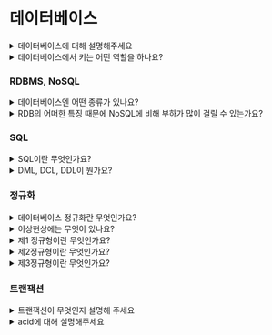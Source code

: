 # 데이터베이스

<details>
  <summary>데이터베이스에 대해 설명해주세요</summary>
  <h5> 초안 </h5> 
    데이터베이스는 통합하여 관리되는 데이터들의 모음입니다.
    특징으로는 질의에 대해 실시간으로 처리해야한다는 것과,
    생성, 수정, 삭제를 통해 최신의 데이터를 유지해야한다는 점,
    데이터를 동시에 공유할 수 있어야한다는 점이 있습니다.
  <h5> chatgpt </h5>
    
</details>

<details>
  <summary>데이터베이스에서 키는 어떤 역할을 하나요?</summary>
  <h5> 초안 </h5> 
    키는 데이터베이스 내에서 각각의 레코드를 구분하기 위한 식별자로 검색, 정렬에 사용하고 레코드를 연결하는 역할을 합니다.
    키에는 슈퍼키, 후보키, 기본키, 대체키, 외래키가 있습니다.
    슈퍼키는 유일성을 만족하는 속성이나 속성의 집합을 의미합니다.
    후보키는 슈퍼키 중 최소한의 속성을 사용하는 속성집합을 의미합니다.
    기본키는 후보키 중 식별자로 선택한 키이며, 대체키는 선택받지 못한 다른 키들을 의미합니다.
    마지막으로 외래키는 다른 테이블의 기본키를 참조하는 속성을 의미합니다.
    외래키를 사용해 다른 테이블을 연결할 수 있습니다.
  <h5> chatgpt </h5>
    
</details>


### RDBMS, NoSQL

<details>
  <summary>데이터베이스엔 어떤 종류가 있나요?</summary>
  <h5> 초안 </h5> 
    데이터베이스에는 크게 관계형 데이터베이스와 nosql 2종류가 있습니다.
    관계형 데이터베이스는 미리 정의된 행과 열로 이루어진 테이블에 데이터를 저장하고 테이블간의 관계를 통해 데이터를 다룹니다.
    nosql은 비관계형 데이터베이스로 키,값데이터베이스, 그래프 등이 있습니다. 
    관계형 데이터베이스보다 자유로운 구조를 가지고 있어 새로운 필드를 쉽게 추가할 수 있지만, 데이터의 일관성이 떨어질 수 있다는 단점이 있습니다.
  <h5> chatgpt </h5> 
    SQL은 구조적 쿼리 언어(Structured Query Language)를 나타냅니다. 관계형 데이터베이스를 관리하고 조작하는 데 사용되는 도메인별 언어입니다.
</details>

<details>
  <summary>RDB의 어떠한 특징 때문에 NoSQL에 비해 부하가 많이 걸릴 수 있는가요?</summary>
  <h5> 초안 </h5> 
    복잡한 조인 연산으로 인해 부하가 심해질 수 있으며, 수평확장이 힘들다는 특징으로 인해 성능을 증가시키는 것이 어려울 수 있습니다.
  <h5> chatgpt </h5> 
  
</details>

### SQL

<details>
  <summary>SQL이란 무엇인가요?</summary>
  <h5> 초안 </h5> 
    sql은 관계형 데이터베이스를 조작, 관리하기 위해 사용하는 언어입니다.
    주요 유형으로 DML, DCL, DDL이 있습니다.
  <h5> chatgpt </h5> 
    SQL은 구조적 쿼리 언어(Structured Query Language)를 나타냅니다. 관계형 데이터베이스를 관리하고 조작하는 데 사용되는 도메인별 언어입니다.
</details>

<details>
  <summary>DML, DCL, DDL이 뭔가요?</summary>
  <h5> 초안 </h5> 
    dml은 데이터 조작 언어로 데이터베이스 내의 crud를 담당합니다.
    dcl은 데이터 제어 언어로 데이터베이스 접근 권한을 관리합니다.
    ddl은 데이터 정의 언어로 데이터베이스의 구조를 설정하기위한 언어로 데이터베이스나 테이블 등을 생성, 변경, 삭제할 수 있습니다.
  <h5> chatgpt </h5> 
    DML은 데이터 조작을 다루고, DCL은 액세스 및 권한 제어를 다루고, DDL은 데이터베이스 구조 정의를 다룹니다. 각각은 데이터베이스 관리에서 고유한 목적을 수행합니다.
</details>

### 정규화

<details>
  <summary>데이터베이스 정규화란 무엇인가요?</summary>
  <h5> 초안 </h5> 
    정규화란 관계형 데이터베이스에서 데이터를 구조화 해 이상현상을 없애는 것을 의미합니다.
    또한 데이터의 중복을 최소화하고 일관성을 유지하는 것을 목표로합니다.
    대표적으로 제1정규화부터 제6정규화, bcnf정규화가 있습니다.
  <h5> chatgpt </h5> 
    데이터베이스 정규화는 중복을 최소화하고 데이터의 무결성을 유지하기 위해 데이터베이스 설계를 최적화하는 프로세스입니다. 이는 테이블을 적절하게 분해하고 연결하여 데이터 중복과 의존성을 줄이는 작업을 포함합니다.
</details>

<details>
  <summary>이상현상에는 무엇이 있나요?</summary>
  <h5> 초안 </h5> 
    이상현상은 테이블을 잘못 설계해 데이터를 삽입, 삭제, 수정할 때 생기는 오류를 의미합니다.
    이상현상에는 삽입이상, 삭제이상, 갱신이상이 있습니다.
</details>


<details>
  <summary>제1 정규형이란 무엇인가요?</summary>
  <h5> 초안 </h5> 
    제1정규형은 모든 열이 원자값을 가지도록 하는 것을 의미합니다.
  <h5> chatgpt </h5> 
    제1 정규형은 모든 튜플의 도메인이 원자값(Atomic Value)으로 구성되어 있어야 한다는 원칙을 나타냅니다. 다시 말해, 각 열의 값은 더 이상 분해되지 않아야 합니다.
</details>

<details>
  <summary>제2정규형이란 무엇인가요?</summary>
  <h5> 초안 </h5> 
    제2정규형은 제1정규형을 만족하면서 기본키를 제외한 속성이 기본키에 완전함수 종속해야합니다.
    완전함수 종속은 기본키의 부분집합이 결정자가 되지 않는 것을 의미합니다.
  <h5> chatgpt </h5> 
    제2정규형은 모든 비주요 속성이 기본 키에 완전 함수 종속되어야 한다는 원칙을 나타냅니다. 즉, 기본 키의 일부 속성이 아닌 다른 속성들에 종속성이 없어야 합니다.
</details>

<details>
  <summary>제3정규형이란 무엇인가요?</summary>
  <h5> 초안 </h5> 
    제3정규형은 제2정규형을 만족하면서 기본키를 제외한 속성이 이행적 함수 종속을 만족하지 않는 형태입니다.
    이행적 함수 종속은 a면 b이고 b면 c 에 의해서 a면 c가 되는 것을 의미합니다.
  <h5> chatgpt </h5> 
    제3 정규형은 모든 비주요 속성이 기본 키에 이행적 함수 종속성이 없어야 한다는 원칙을 나타냅니다. 이것은 간접적인 종속성을 방지하기 위한 것입니다.
</details>

### 트랜잭션

<details>
  <summary>트랜잭션이 무엇인지 설명해 주세요</summary>
  <h5> 초안 </h5> 
    트랜잭션은 하나의 논리적 기능을 수행하기위한 작업의 단위입니다.
    acid라는 특징을 가지고 있으며 각각 원자성, 일관성, 독립성, 지속성을 의미합니다.
  <h5> chatgpt </h5> 
    트랜잭션은 하나 이상의 작업을 묶어서 하나의 논리적인 단위로 다루는 데이터베이스의 작업 단위를 나타냅니다. 트랜잭션은 성공적으로 완료되거나 실패할 수 있으며, 실패한 경우 이전 상태로 롤백될 수 있습니다.
</details>

<details>
  <summary>acid에 대해 설명해주세요</summary>
  <h5> 초안 </h5> 
    acid는 트랜잭션이 가진 4가지 특징을 의미하며 각각 원자성, 일관성, 독립성, 지속성을 의미합니다.
    원자성은 트랜잭션이 모두 수행되거나 아니면 수행되지 않는 것을 보장하는 특징입니다. 이를 통해 데이터 손상을 방지합니다.
    일관성은 트랜잭션이 미리 정의된 규칙에서만 동작하도록하는 특징입니다. 예를들어 이름에는 숫자가 들어가면 안된다는 제약이 있고 이를 위반할 경우 해당 트랜잭션이 중단됩니다.
    독립성은 트랜잭션 수행시 다른 트랜잭션과 서로 방해 할 수 없는 특징입니다. 여러개의 격리 수준에 따라서 독립성을 보장합니다.
    마지막으로 지속성은 트랜잭션이 성공적으로 수행되면 해당 트랜잭션의 로그를 영구적으로 남기는 특징입니다. 장애 발생시 로그를 통해 발생 전의 상태로 복구할 수 있습니다.
  <h5> chatgpt </h5> 
    원자성은 트랜잭션 내의 모든 작업이 성공적으로 수행되거나 하나도 수행되지 않아야 함을 나타냅니다. 트랜잭션은 원자적으로 실행되며, 중간 단계에서 실패할 경우 이전 상태로 롤백됩니다.
    일관성은 트랜잭션이 완료된 후에도 데이터베이스가 일관된 상태를 유지해야 함을 나타냅니다. 트랜잭션이 일관성을 지키지 않으면 실패로 간주되고 롤백될 수 있습니다.
    고립성은 동시에 여러 트랜잭션이 실행 중일 때 각 트랜잭션이 다른 트랜잭션의 작업에 영향을 미치지 않도록 보장하는 것입니다. 고립성은 트랜잭션의 격리 수준으로 조절됩니다.
    지속성은 트랜잭션이 성공적으로 완료된 후에 그 결과가 영구적으로 저장되어야 함을 나타냅니다. 시스템 장애 또는 중단이 발생해도 데이터는 손실되지 않아야 합니다.
</details>


